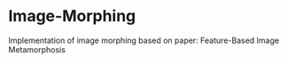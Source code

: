 # Image-Morphing
Implementation of image morphing based on paper: Feature-Based Image Metamorphosis
